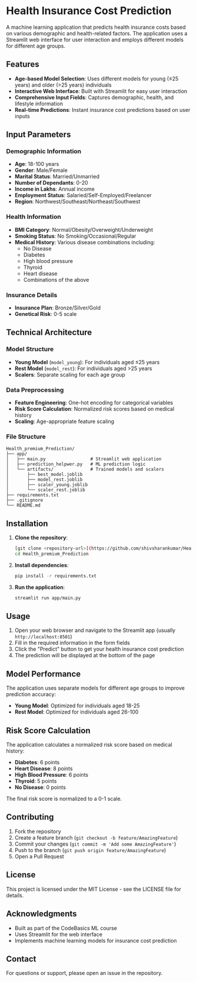 # Health Insurance Cost Prediction

A machine learning application that predicts health insurance costs based on various demographic and health-related factors. The application uses a Streamlit web interface for user interaction and employs different models for different age groups.

## Features

- **Age-based Model Selection**: Uses different models for young (≤25 years) and older (>25 years) individuals
- **Interactive Web Interface**: Built with Streamlit for easy user interaction
- **Comprehensive Input Fields**: Captures demographic, health, and lifestyle information
- **Real-time Predictions**: Instant insurance cost predictions based on user inputs

## Input Parameters

### Demographic Information
- **Age**: 18-100 years
- **Gender**: Male/Female
- **Marital Status**: Married/Unmarried
- **Number of Dependants**: 0-20
- **Income in Lakhs**: Annual income
- **Employment Status**: Salaried/Self-Employed/Freelancer
- **Region**: Northwest/Southeast/Northeast/Southwest

### Health Information
- **BMI Category**: Normal/Obesity/Overweight/Underweight
- **Smoking Status**: No Smoking/Occasional/Regular
- **Medical History**: Various disease combinations including:
  - No Disease
  - Diabetes
  - High blood pressure
  - Thyroid
  - Heart disease
  - Combinations of the above

### Insurance Details
- **Insurance Plan**: Bronze/Silver/Gold
- **Genetical Risk**: 0-5 scale

## Technical Architecture

### Model Structure
- **Young Model** (`model_young`): For individuals aged ≤25 years
- **Rest Model** (`model_rest`): For individuals aged >25 years
- **Scalers**: Separate scaling for each age group

### Data Preprocessing
- **Feature Engineering**: One-hot encoding for categorical variables
- **Risk Score Calculation**: Normalized risk scores based on medical history
- **Scaling**: Age-appropriate feature scaling

### File Structure
```
Health_premium_Prediction/
├── app/
│   ├── main.py                 # Streamlit web application
│   ├── prediction_helpwer.py   # ML prediction logic
│   └── artifacts/              # Trained models and scalers
│       ├── best_model.joblib
│       ├── model_rest.joblib
│       ├── scaler_young.joblib
│       └── scaler_rest.joblib
├── requirements.txt
├── .gitignore
└── README.md
```

## Installation

1. **Clone the repository**:
   ```bash
   [git clone <repository-url>](https://github.com/shivsharankumar/Health-Premium-Prediction.git)
   cd Health_premium_Prediction
   ```

2. **Install dependencies**:
   ```bash
   pip install -r requirements.txt
   ```

3. **Run the application**:
   ```bash
   streamlit run app/main.py
   ```

## Usage

1. Open your web browser and navigate to the Streamlit app (usually `http://localhost:8501`)
2. Fill in the required information in the form fields
3. Click the "Predict" button to get your health insurance cost prediction
4. The prediction will be displayed at the bottom of the page

## Model Performance

The application uses separate models for different age groups to improve prediction accuracy:
- **Young Model**: Optimized for individuals aged 18-25
- **Rest Model**: Optimized for individuals aged 26-100

## Risk Score Calculation

The application calculates a normalized risk score based on medical history:
- **Diabetes**: 6 points
- **Heart Disease**: 8 points
- **High Blood Pressure**: 6 points
- **Thyroid**: 5 points
- **No Disease**: 0 points

The final risk score is normalized to a 0-1 scale.

## Contributing

1. Fork the repository
2. Create a feature branch (`git checkout -b feature/AmazingFeature`)
3. Commit your changes (`git commit -m 'Add some AmazingFeature'`)
4. Push to the branch (`git push origin feature/AmazingFeature`)
5. Open a Pull Request

## License

This project is licensed under the MIT License - see the LICENSE file for details.

## Acknowledgments

- Built as part of the CodeBasics ML course
- Uses Streamlit for the web interface
- Implements machine learning models for insurance cost prediction

## Contact

For questions or support, please open an issue in the repository. 
